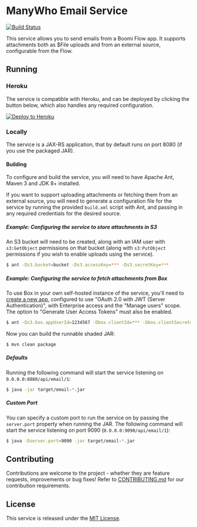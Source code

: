 ManyWho Email Service
=====================

[![Build Status](https://travis-ci.org/manywho/service-email.svg)](https://travis-ci.org/manywho/service-email)

This service allows you to send emails from a Boomi Flow app. It supports attachments both as $File uploads and from an 
external source, configurable from the Flow.

## Running

### Heroku

The service is compatible with Heroku, and can be deployed by clicking the button below, which also handles any 
required configuration.

[![Deploy to Heroku](https://www.herokucdn.com/deploy/button.svg)](https://heroku.com/deploy?template=https://github.com/manywho/service-email/tree/develop)

### Locally

The service is a JAX-RS application, that by default runs on port 8080 (if you use the packaged JAR).

#### Building

To configure and build the service, you will need to have Apache Ant, Maven 3 and JDK 8+ installed.

If you want to support uploading attachments or fetching them from an external source, you will need to generate a 
configuration file for the service by running the provided `build.xml` script with Ant, and passing in any required
credentials for the desired source.

##### Example: Configuring the service to store attachments in S3

An S3 bucket will need to be created, along with an IAM user with `s3:GetObject` permissions on that bucket (along 
with `s3:PutObject` permissions if you wish to enable uploads using the service).

```bash
$ ant -Ds3.bucket=bucket -Ds3.accessKey=*** -Ds3.secretKey=***
```

##### Example: Configuring the service to fetch attachments from Box

To use Box in your own self-hosted instance of the service, you'll need to [create a new app](https://app.box.com/developers/console),
configured to use "OAuth 2.0 with JWT (Server Authentication)", with Enterprise access and the "Manage users" scope. The 
option to "Generate User Access Tokens" must also be enabled.

```bash
$ ant -Ds3.box.appUserId=1234567 -Dbox.clientId=*** -Dbox.clientSecret=*** -Dbox.publicKeyId=a1b2c3d4 -Dbox.privateKey=*** -Dbox.privateKeyPassword=***
```

Now you can build the runnable shaded JAR:

```bash
$ mvn clean package
```

##### Defaults

Running the following command will start the service listening on `0.0.0.0:8080/api/email/1`:

```bash
$ java -jar target/email-*.jar
```

##### Custom Port

You can specify a custom port to run the service on by passing the `server.port` property when running the JAR. The
following command will start the service listening on port 9090 (`0.0.0.0:9090/api/email/1`):

```bash
$ java -Dserver.port=9090 -jar target/email-*.jar
```

## Contributing

Contributions are welcome to the project - whether they are feature requests, improvements or bug fixes! Refer to 
[CONTRIBUTING.md](CONTRIBUTING.md) for our contribution requirements.

## License

This service is released under the [MIT License](http://opensource.org/licenses/mit-license.php).
